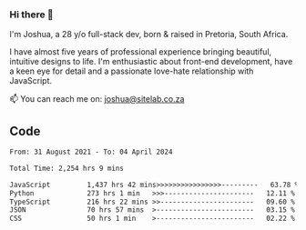 ### Hi there 👋

I'm Joshua, a 28 y/o full-stack dev, born & raised in Pretoria, South Africa. 

I have almost five years of professional experience bringing beautiful, intuitive designs to life. I'm enthusiastic about front-end development, have a keen eye for detail and a passionate love-hate relationship with JavaScript.

📫 You can reach me on: joshua@sitelab.co.za

## **Code**

<!--START_SECTION:waka-->

```txt
From: 31 August 2021 - To: 04 April 2024

Total Time: 2,254 hrs 9 mins

JavaScript         1,437 hrs 42 mins>>>>>>>>>>>>>>>>---------   63.78 %
Python             273 hrs 1 min   >>>----------------------   12.11 %
TypeScript         216 hrs 22 mins >>-----------------------   09.60 %
JSON               70 hrs 57 mins  >------------------------   03.15 %
CSS                50 hrs 1 min    >------------------------   02.22 %
```

<!--END_SECTION:waka-->

